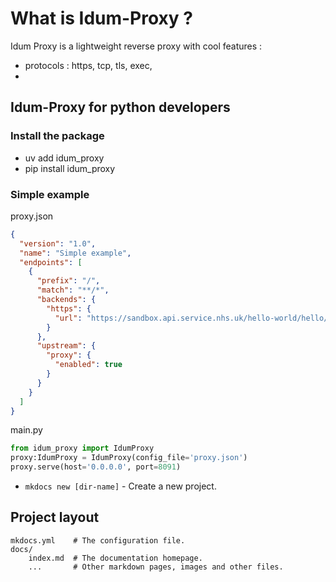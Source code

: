 # What is Idum-Proxy ?

Idum Proxy is a lightweight reverse proxy with cool features :

* protocols : https, tcp, tls, exec, 
* 

## Idum-Proxy for python developers

### Install the package

* uv add idum_proxy
* pip install idum_proxy

### Simple example

proxy.json
```json
{
  "version": "1.0",
  "name": "Simple example",
  "endpoints": [
    {
      "prefix": "/",
      "match": "**/*",
      "backends": {
        "https": {
          "url": "https://sandbox.api.service.nhs.uk/hello-world/hello/world$"
        }
      },
      "upstream": {
        "proxy": {
          "enabled": true
        }
      }
    }
  ]
}
```

main.py
```python
from idum_proxy import IdumProxy
proxy:IdumProxy = IdumProxy(config_file='proxy.json')
proxy.serve(host='0.0.0.0', port=8091)
```


* `mkdocs new [dir-name]` - Create a new project.


## Project layout

    mkdocs.yml    # The configuration file.
    docs/
        index.md  # The documentation homepage.
        ...       # Other markdown pages, images and other files.
